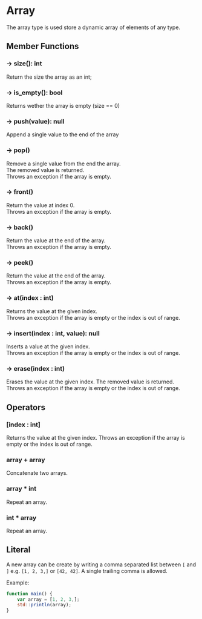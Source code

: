 # Array 

The array type is used store a dynamic array of elements of any type.

## Member Functions

### -> size(): int

Return the size the array as an int;

### -> is_empty(): bool

Returns wether the array is empty (size == 0)

### -> push(value): null

Append a single value to the end of the array

### -> pop()

Remove a single value from the end the array.  
The removed value is returned.  
Throws an exception if the array is empty.

### -> front()

Return the value at index 0.  
Throws an exception if the array is empty.

### -> back()

Return the value at the end of the array.  
Throws an exception if the array is empty.

### -> peek()

Return the value at the end of the array.  
Throws an exception if the array is empty.

### -> at(index : int)

Returns the value at the given index.  
Throws an exception if the array is empty or the index is out of range.


### -> insert(index : int, value): null

Inserts a value at the given index.  
Throws an exception if the array is empty or the index is out of range.


### -> erase(index : int)

Erases the value at the given index.
The removed value is returned.  
Throws an exception if the array is empty or the index is out of range.



## Operators

### [index : int]

Returns the value at the given index. 
Throws an exception if the array is empty or the index is out of range.

### array + array

Concatenate two arrays.

### array * int

Repeat an array.

### int * array

Repeat an array.



## Literal

A new array can be create by writing a comma separated list between `[` and `]` e.g. `[1, 2, 3,]` or `[42, 42]`. 
A single trailing comma is allowed.

Example:
```js
function main() {
	var array = [1, 2, 3,];
	std::println(array);
}
```